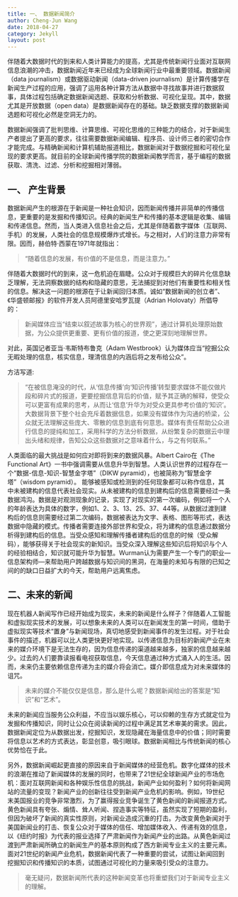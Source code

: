 ```yaml
---
title: 一、 数据新闻简介
author: Cheng-Jun Wang
date: 2018-04-27
category: Jekyll
layout: post
---
```



伴随着大数据时代的到来和人类计算能力的提高，尤其是传统新闻行业面对互联网信息浪潮的冲击，数据新闻近年来已经成为全球新闻行业中最重要领域。数据新闻（data journalism）或数据驱动新闻（data-driven journalism）是计算传播学在新闻生产过程的应用，强调了运用各种计算方法从数据中寻找故事并进行数据叙事，具体过程包括确定数据新闻选题、获取和分析数据、可视化呈现。其中，数据尤其是开放数据（open data）是数据新闻存在的基础。缺乏数据支撑的数据新闻选题和可视化必然是空洞无力的。

   数据新闻强调了批判思维、计算思维、可视化思维的三种能力的结合，对于新闻生产者提出了更高的要求，往往需要数据新闻编辑、程序员、设计师三者的密切合作才能完成。与精确新闻和计算机辅助报道相比，数据新闻对于数据挖掘和可视化呈现的要求更高。就目前的全球新闻传播学院的数据新闻教学而言，基于编程的数据获取、清洗、过滤、分析和挖掘相对薄弱。

## 一、	产生背景

数据新闻产生的根源在于新闻是一种社会知识，因而新闻传播并非简单的传播信息，更重要的是发掘和传播知识。经典的新闻生产和传播的基本逻辑是收集、编辑和传递信息。然而，当人类进入信息社会之后，尤其是伴随着数字媒体（互联网、手机）的发展，人类社会的信息规模爆炸式增长。与之相对，人们的注意力非常有限。因而，赫伯特·西蒙在1971年就指出：

> “随着信息的发展，有价值的不是信息，而是注意力。”

伴随着大数据时代的到来，这一危机迫在眉睫。公众对于规模巨大的碎片化信息缺乏理解，无法洞察数据的结构和隐藏的意思，无法捕捉到对他们有重要性和相关性的信息。解决这一问题的根源在于让新闻回归本质。诚如“数据新闻的创立者”、《华盛顿邮报》的软件开发人员阿德里安哈罗瓦提（Adrian Holovaty）所倡导的：

> 新闻媒体应当“结束以叙述故事为核心的世界观”，通过计算机处理原始数据，为公众提供更重要、更有价值的报道，使之更深刻地理解世界。

对此，英国记者亚当·韦斯特布鲁克（Adam Westbrook）认为媒体应当“挖掘公众无暇处理的信息，核实信息，理清信息的内涵后将之发布给公众”。

方洁写道:

> “在被信息淹没的时代，从‘信息传播’向‘知识传播’转型要求媒体不能仅做片段和碎片式的报道，更要挖掘信息背后的价值，赋予其正确的解释，使受众可以更富有成果的思考，从而让‘信息’升华为对受众更具参考价值的‘知识’。大数据背景下整个社会充斥着数据信息，如果没有媒体作为沟通的桥梁，公众就无法理解这些庞大、零散的信息到底有何意思。媒体有责任帮助公众进行信息的提纯和加工，采用科学的方法分析数据，从纷繁复杂的数据云中理出头绪和规律，告知公众这些数据对之意味着什么，与之有何联系。”

人类面临的最大挑战是如何应对即将到来的数据风暴。Albert Cairo在《The Functional Art》一书中强调需要从信息升华到智慧。人类认识世界的过程存在一个“数据-信息-知识-智慧金字塔”（DIKW pyramid），也被简称为“智慧金字塔”（wisdom pyramid）。 能够被感知或检测到的任何现象都可以称作信息，其中未被建构的信息代表社会现实。从未被建构的信息到建构后的信息需要经过一条数据鸿沟。数据是对观测现象的记录，实现了对现实的第一次编码，例如将一个人的年龄表达为具体的数字，例如1、2、3、13、25、37、44等。从数据过渡到建构后的信息则需要经过第二次编码，数据被表达为文字、表格、图形等形式，表达数据中隐藏的模式。传播者需要连接外部世界和受众，将为建构的信息通过数据分析得到建构后的信息。当受众感知和理解传播者建构后的信息的时候（受众解码），能够获得关于社会现实的新知识。当受众深入理解这些知识后将知识与个人的经验相结合，知识就可能升华为智慧。Wurman认为需要产生一个专门的职业—信息架构师—来帮助用户跨越数据与知识间的黑洞，在海量的未知与有限的已知之间的的缺口日益扩大的今天，帮助用户远离焦虑。

## 二、未来的新闻

现在机器人新闻写作已经开始成为现实，未来的新闻是什么样子？伴随着人工智能和虚拟现实技术的发展，可以想象未来的人类可以在新闻发生的第一时间，借助于虚拟现实等技术“置身”与新闻现场，真切地感受到新闻事件的发生过程。对于社会事件的描述，机器可以比人类更快更好地实现。以传递信息为目标的新闻产业在未来的媒介环境下是无法生存的，因为信息传递的渠道越来越多，独家的信息越来越少。过去的人们要靠读报看电视获取信息，今天信息通过种方式涌入人的生活。因而，未来仍主要依赖信息传递为主的媒介将会消亡。媒介即信息成为对未来媒体的诅咒。

> 未来的媒介不能仅仅是信息，那么是什么呢？数据新闻给出的答案是“知识”和“艺术”。

未来的新闻应当服务公众利益，不应当以娱乐核心，可以仰赖的生存方式就定位为发掘和传播知识，同时让公众在阅读新闻的过程中满足其艺术审美的需求。因此，数据新闻定位为从数据出发，挖掘知识，发现隐藏在海量信息中的价值；同时需要将信息以艺术的方式表达，彰显创意，吸引眼球。数据新闻相比与传统新闻的核心优势恰在于此。

另外，数据新闻崛起更直接的原因来自于新闻媒体的经营危机。数字化媒体的技术的浪潮在推动了新闻媒体的发展的同时，也带来了21世纪全球新闻产业的市场危机：面对互联网新闻和各种娱乐性信息的挑战，新闻产业如何盈利？如何将新闻网站的流量的变现？新闻产业的创新往往受到新闻产业危机的影响。例如，19世纪末美国报业的竞争非常激烈，为了赢得报业竞争诞生了黄色新闻的新闻报道方式。黄色新闻具有夸张、煽情、耸人听闻、捏造事实等特征，虽然实现了短期的盈利，但因为破坏了新闻的真实性原则，对新闻业造成沉重的打击。为改变黄色新闻对于美国新闻业的打击、恢复公众对于媒体的信任、增加媒体收入、传递有效的信息，以《纽约时报》为代表的报业选择了严肃新闻作为新闻产业的出路。从黄色新闻过渡到严肃新闻所确立的新闻生产的基本原则构成了西方新闻专业主义的主要元素。面对21世纪的新闻产业危机，数据新闻代表了一种重要的尝试，试图让新闻回到挖掘知识和传播知识的本质，试图通过可视化的力量来吸引受众的注意力。

> 毫无疑问，数据新闻所代表的这种新闻变革也将重塑我们对于新闻专业主义的理解。
